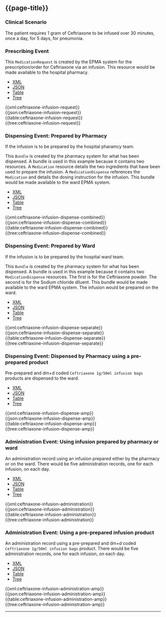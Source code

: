 ## {{page-title}}

### Clinical Scenario

The patient requires 1 gram of Ceftriaxone to be infused over 30 minutes, once a day, for 5 days, for pneumonia.

### Prescribing Event

This `MedicationRequest` is created by the EPMA system for the prescription/order for Ceftriaxone via an infusion. This resource would be made available to the hospital pharmacy.

<!--// start of code snippet -->
<div>
    <ul class="nav nav-tabs" role="tablist">
      <li role="presentation" class="active">
        <a href="#xml-01" aria-controls="xml" role="tab" data-toggle="tab">XML</a>
      </li>
      <li role="presentation">
        <a href="#json-01" aria-controls="json" role="tab" data-toggle="tab">JSON</a>
      </li>
        <li role="presentation">
        <a href="#table-01" aria-controls="table" role="tab" data-toggle="tab">Table</a>
      </li>
      <li role="presentation">
        <a href="#tree-01" aria-controls="tree" role="tab" data-toggle="tab">Tree</a>
      </li>
  </ul>

  <!-- Tab panes -->
  <div class="tab-content snippet">
    <div role="tabpanel" class="tab-pane active" id="xml-01">
      {{xml:ceftriaxone-infusion-request}}
    </div>
    <div role="tabpanel" class="tab-pane" id="json-01">
      {{json:ceftriaxone-infusion-request}}
    </div>
    <div role="tabpanel" class="tab-pane" id="table-01">
      {{table:ceftriaxone-infusion-request}}
    </div>
    <div role="tabpanel" class="tab-pane" id="tree-01">
      {{tree:ceftriaxone-infusion-request}}
    </div>
  </div>
</div>
<!--// end of code snippet -->

### Dispensing Event: Prepared by Pharmacy

If the infusion is to be prepared by the hospital pharamcy team.

This `Bundle` is created by the pharmacy system for what has been dispensed. A bundle is used in this example because it contains two resources. A `Medication` resource details the two ingredients that have been used to prepare the infusion. A `MedicationDispense` references the `Medication` and details the dosing instruction for the infusion. This bundle would be made available to the ward EPMA system.

<!--// start of code snippet -->
<div>
    <ul class="nav nav-tabs" role="tablist">
      <li role="presentation" class="active">
        <a href="#xml-02" aria-controls="xml" role="tab" data-toggle="tab">XML</a>
      </li>
      <li role="presentation">
        <a href="#json-02" aria-controls="json" role="tab" data-toggle="tab">JSON</a>
      </li>
        <li role="presentation">
        <a href="#table-02" aria-controls="table" role="tab" data-toggle="tab">Table</a>
      </li>
      <li role="presentation">
        <a href="#tree-02" aria-controls="tree" role="tab" data-toggle="tab">Tree</a>
      </li>
  </ul>

  <!-- Tab panes -->
  <div class="tab-content snippet">
    <div role="tabpanel" class="tab-pane active" id="xml-02">
      {{xml:ceftriaxone-infusion-dispense-combined}}
    </div>
    <div role="tabpanel" class="tab-pane" id="json-02">
      {{json:ceftriaxone-infusion-dispense-combined}}
    </div>
    <div role="tabpanel" class="tab-pane" id="table-02">
      {{table:ceftriaxone-infusion-dispense-combined}}
    </div>
    <div role="tabpanel" class="tab-pane" id="tree-02">
      {{tree:ceftriaxone-infusion-dispense-combined}}
    </div>
  </div>
</div>
<!--// end of code snippet -->

### Dispensing Event: Prepared by Ward

If the infusion is to be prepared by the hospital ward team.

This `Bundle` is created by the pharmacy system for what has been dispensed. A bundle is used in this example because it contains two `MedicationDispense` resources. The first is for the Ceftriaxone powder. The second is for the Sodium chloride diluent. This bundle would be made available to the ward EPMA system. The infusion would be prepared on the ward.

<!--// start of code snippet -->
<div>
    <ul class="nav nav-tabs" role="tablist">
      <li role="presentation" class="active">
        <a href="#xml-03" aria-controls="xml" role="tab" data-toggle="tab">XML</a>
      </li>
      <li role="presentation">
        <a href="#json-03" aria-controls="json" role="tab" data-toggle="tab">JSON</a>
      </li>
        <li role="presentation">
        <a href="#table-03" aria-controls="table" role="tab" data-toggle="tab">Table</a>
      </li>
      <li role="presentation">
        <a href="#tree-03" aria-controls="tree" role="tab" data-toggle="tab">Tree</a>
      </li>
  </ul>

  <!-- Tab panes -->
  <div class="tab-content snippet">
    <div role="tabpanel" class="tab-pane active" id="xml-03">
      {{xml:ceftriaxone-infusion-dispense-separate}}
    </div>
    <div role="tabpanel" class="tab-pane" id="json-03">
      {{json:ceftriaxone-infusion-dispense-separate}}
    </div>
    <div role="tabpanel" class="tab-pane" id="table-03">
      {{table:ceftriaxone-infusion-dispense-separate}}
    </div>
    <div role="tabpanel" class="tab-pane" id="tree-03">
      {{tree:ceftriaxone-infusion-dispense-separate}}
    </div>
  </div>
</div>
<!--// end of code snippet -->

### Dispensing Event: Dispensed by Pharmacy using a pre-prepared product

Pre-prepared and dm+d coded `Ceftriaxone 1g/50ml infusion bags` products are dispensed to the ward.

<!--// start of code snippet -->
<div>
    <ul class="nav nav-tabs" role="tablist">
      <li role="presentation" class="active">
        <a href="#xml-04" aria-controls="xml" role="tab" data-toggle="tab">XML</a>
      </li>
      <li role="presentation">
        <a href="#json-04" aria-controls="json" role="tab" data-toggle="tab">JSON</a>
      </li>
        <li role="presentation">
        <a href="#table-04" aria-controls="table" role="tab" data-toggle="tab">Table</a>
      </li>
      <li role="presentation">
        <a href="#tree-04" aria-controls="tree" role="tab" data-toggle="tab">Tree</a>
      </li>
  </ul>

  <!-- Tab panes -->
  <div class="tab-content snippet">
    <div role="tabpanel" class="tab-pane active" id="xml-04">
      {{xml:ceftriaxone-infusion-dispense-amp}}
    </div>
    <div role="tabpanel" class="tab-pane" id="json-04">
      {{json:ceftriaxone-infusion-dispense-amp}}
    </div>
    <div role="tabpanel" class="tab-pane" id="table-04">
      {{table:ceftriaxone-infusion-dispense-amp}}
    </div>
    <div role="tabpanel" class="tab-pane" id="tree-04">
      {{tree:ceftriaxone-infusion-dispense-amp}}
    </div>
  </div>
</div>
<!--// end of code snippet -->

### Administration Event: Using infusion prepared by pharmacy or ward

An administration record using an infusion prepared either by the pharmacy or on the ward. There would be five administration records, one for each infusion, on each day.

<!--// start of code snippet -->
<div>
    <ul class="nav nav-tabs" role="tablist">
      <li role="presentation" class="active">
        <a href="#xml-05" aria-controls="xml" role="tab" data-toggle="tab">XML</a>
      </li>
      <li role="presentation">
        <a href="#json-05" aria-controls="json" role="tab" data-toggle="tab">JSON</a>
      </li>
        <li role="presentation">
        <a href="#table-05" aria-controls="table" role="tab" data-toggle="tab">Table</a>
      </li>
      <li role="presentation">
        <a href="#tree-05" aria-controls="tree" role="tab" data-toggle="tab">Tree</a>
      </li>
  </ul>

  <!-- Tab panes -->
  <div class="tab-content snippet">
    <div role="tabpanel" class="tab-pane active" id="xml-05">
      {{xml:ceftriaxone-infusion-administration}}
    </div>
    <div role="tabpanel" class="tab-pane" id="json-05">
      {{json:ceftriaxone-infusion-administration}}
    </div>
    <div role="tabpanel" class="tab-pane" id="table-05">
      {{table:ceftriaxone-infusion-administration}}
    </div>
    <div role="tabpanel" class="tab-pane" id="tree-05">
      {{tree:ceftriaxone-infusion-administration}}
    </div>
  </div>
</div>
<!--// end of code snippet -->

### Administration Event: Using a pre-prepared infusion product

An administration record using a pre-prepared and dm+d coded `Ceftriaxone 1g/50ml infusion bags` product. There would be five administration records, one for each infusion, on each day.

<!--// start of code snippet -->
<div>
    <ul class="nav nav-tabs" role="tablist">
      <li role="presentation" class="active">
        <a href="#xml-06" aria-controls="xml" role="tab" data-toggle="tab">XML</a>
      </li>
      <li role="presentation">
        <a href="#json-06" aria-controls="json" role="tab" data-toggle="tab">JSON</a>
      </li>
        <li role="presentation">
        <a href="#table-06" aria-controls="table" role="tab" data-toggle="tab">Table</a>
      </li>
      <li role="presentation">
        <a href="#tree-06" aria-controls="tree" role="tab" data-toggle="tab">Tree</a>
      </li>
  </ul>

  <!-- Tab panes -->
  <div class="tab-content snippet">
    <div role="tabpanel" class="tab-pane active" id="xml-06">
      {{xml:ceftriaxone-infusion-administration-amp}}
    </div>
    <div role="tabpanel" class="tab-pane" id="json-06">
      {{json:ceftriaxone-infusion-administration-amp}}
    </div>
    <div role="tabpanel" class="tab-pane" id="table-06">
      {{table:ceftriaxone-infusion-administration-amp}}
    </div>
    <div role="tabpanel" class="tab-pane" id="tree-06">
      {{tree:ceftriaxone-infusion-administration-amp}}
    </div>
  </div>
</div>
<!--// end of code snippet -->

---
